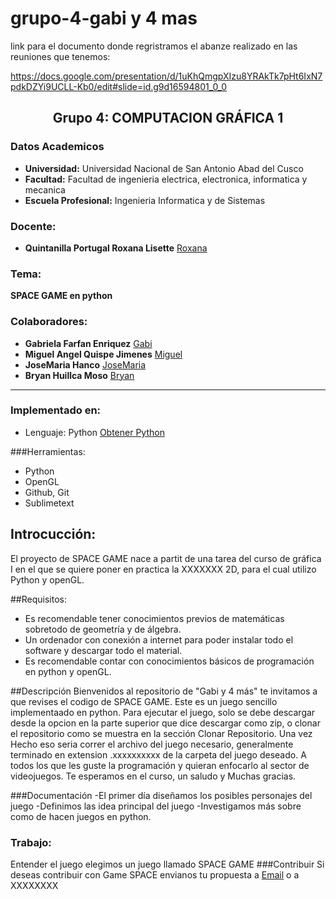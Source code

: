 # grupo-4-gabi y 4 mas

link para el documento donde regristramos el abanze realizado en las reuniones que tenemos:

https://docs.google.com/presentation/d/1uKhQmgpXIzu8YRAkTk7pHt6IxN7pdkDZYi9UCLL-Kb0/edit#slide=id.g9d16594801_0_0
## **<center>Grupo 4: COMPUTACION GRÁFICA 1</center>**
### Datos Academicos

- **Universidad:** Universidad Nacional de San Antonio Abad del Cusco
- **Facultad:** Facultad de ingenieria electrica, electronica, informatica y mecanica
- **Escuela Profesional:** Ingenieria Informatica y de Sistemas

### Docente:
- **Quintanilla Portugal Roxana Lisette** [Roxana](https://github.com/nitanilla "Roxana")

### Tema:
 ****SPACE GAME en python****

### Colaboradores:
- **Gabriela Farfan Enriquez** [Gabi](https://github.com/gabrielafarfan1)
- **Miguel Angel Quispe Jimenes** [Miguel](https://github.com/miguel7891223 "Miguel")
- **JoseMaria Hanco** [JoseMaria](https://github.com/josemariahancco "JoseMaria")
- **Bryan Huillca Moso** [Bryan](https://github.com/BryanHuillcaMozo "Bryan")

---
### Implementado en:
- Lenguaje:  Python
[Obtener Python](https://www.python.org/downloads/)

###Herramientas:
- Python
- OpenGL
- Github, Git
- Sublimetext

## Introcucción:
El proyecto de SPACE GAME nace a partit de una tarea del curso de gráfica I en el que se quiere poner en practica la XXXXXXX 2D, para el cual utilizo Python y openGL.

##Requisitos:
- Es recomendable tener conocimientos previos de matemáticas sobretodo de geometría y de álgebra.
- Un ordenador con conexión a internet para poder instalar todo el software y descargar todo el material.
- Es recomendable contar con conocimientos básicos de programación en python y openGL.

##Descripción
Bienvenidos al repositorio de "Gabi y 4 más" te invitamos a que revises el codigo de SPACE GAME. Este es un juego sencillo implementaado en python. 
Para ejecutar el juego, solo se debe descargar desde la opcion en la parte superior que dice descargar como zip, o clonar el repositorio como se muestra en la sección Clonar Repositorio. Una vez Hecho eso seria correr el archivo del juego necesario, generalmente terminado en extension .xxxxxxxxxx de la carpeta del juego deseado.
A todos los que les guste la programación y quieran enfocarlo al sector de videojuegos.
Te esperamos en el curso, un saludo y Muchas gracias.

###Documentación
-El primer día diseñamos los posibles personajes del juego
-Definimos las idea principal del juego
-Investigamos más sobre como de hacen juegos en python.
### Trabajo:
Entender el juego elegimos un juego llamado SPACE GAME
###Contribuir
Si deseas contribuir con Game SPACE envianos tu propuesta a [Email](http://163525@unsaac.edu.pe "Email") o a XXXXXXXX

